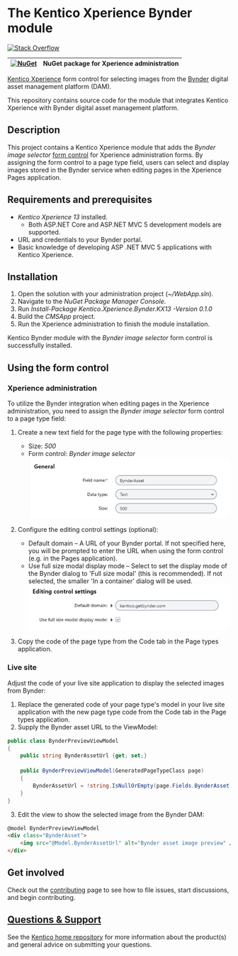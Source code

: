 # The Kentico Xperience Bynder module
[![Stack Overflow](https://img.shields.io/badge/Stack%20Overflow-ASK%20NOW-FE7A16.svg?logo=stackoverflow&logoColor=white)](https://stackoverflow.com/tags/kentico)

| [![NuGet](https://img.shields.io/nuget/v/Kentico.Xperience.Recombee.Admin.KX13.svg)](https://www.nuget.org/packages/Kentico.Xperience.Recombee.Admin.KX13/0.0.1-preview) | NuGet package for Xperience administration |
| ------------- |:-------------:|

[Kentico Xperience](https://xperience.io/) form control for selecting images from the [Bynder](https://www.bynder.com/) digital asset management platform (DAM).

This repository contains source code for the module that integrates Kentico Xperience with Bynder digital asset management platform.

## Description
This project contains a Kentico Xperience module that adds the *Bynder image selector* [form control](https://docs.xperience.io/custom-development/extending-the-administration-interface/developing-form-controls) for Xperience administration forms. By assigning the form control to a page type field, users can select and display images stored in the Bynder service when editing pages in the Xperience Pages application.
 
## Requirements and prerequisites
* *Kentico Xperience 13* installed.
  - Both ASP.NET Core and ASP.NET MVC 5 development models are supported.
* URL and credentials to your Bynder portal.
* Basic knowledge of developing ASP .NET MVC 5 applications with Kentico Xperience.

## Installation
1. Open the solution with your administration project (*~/WebApp.sln*).
1. Navigate to the *NuGet Package Manager Console*.
1. Run *Install-Package Kentico.Xperience.Bynder.KX13 -Version 0.1.0*
1. Build the *CMSApp* project.
1. Run the Xperience administration to finish the module installation.

Kentico Bynder module with the *Bynder image selector* form control is successfully installed.

## Using the form control 
### Xperience administration
To utilize the Bynder integration when editing pages in the Xperience administration, you need to assign the *Bynder image selector* form control to a page type field:

1. Create a new text field for the page type with the following properties:
   - Size: *500*    
   - Form control: *Bynder image selector*
<kbd>![General](Images/general.PNG)</kbd>

2. Configure the editing control settings (optional):
   - Default domain – A URL of your Bynder portal. If not specified here, you will be prompted to enter the URL when using the form control (e.g. in the Pages application).
   - Use full size modal display mode – Select to set the display mode of the Bynder dialog to 'Full size modal' (this is recommended). If not selected, the smaller 'In a container' dialog will be used.
<kbd>![Edit control settings](Images/edit_control_settings.PNG)</kbd>

3. Copy the code of the page type from the Code tab in the Page types application.

### Live site
Adjust the code of your live site application to display the selected images from Bynder:

1. Replace the generated code of your page type's model in your live site application with the new page type code from the Code tab in the Page types application.
2. Supply the Bynder asset URL to the ViewModel:
```c#
public class BynderPreviewViewModel
{
    public string BynderAssetUrl {get; set;}

    public BynderPreviewViewModel(GeneratedPageTypeClass page)
    {
        BynderAssetUrl = !string.IsNullOrEmpty(page.Fields.BynderAsset) ? JObject.Parse(page.Fields.BynderAsset)["assetUrl"].ToString() : null
    }
}
```
3. Edit the view to show the selected image from the Bynder DAM:
```html
@model BynderPreviewViewModel
<div class="BynderAsset">
    <img src="@Model.BynderAssetUrl" alt="Bynder asset image preview" />
</div>
```

## Get involved

Check out the [contributing](CONTRIBUTING.md) page to see how to file issues, start discussions, and begin contributing.

## [Questions & Support](https://github.com/Kentico/Home/blob/master/README.md)

See the [Kentico home repository](https://github.com/Kentico/Home/blob/master/README.md) for more information about the product(s) and general advice on submitting your questions.
